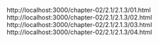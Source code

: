 

http://localhost:3000/chapter-02/2.1/2.1.3/01.html
http://localhost:3000/chapter-02/2.1/2.1.3/02.html
http://localhost:3000/chapter-02/2.1/2.1.3/03.html
http://localhost:3000/chapter-02/2.1/2.1.3/04.html
